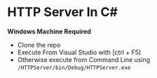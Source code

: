 # HTTP Server In C\# #

**Windows Machine Required**

- Clone the repo
- Execute From Visual Studio with [ctrl + F5]
- Otherwise execute from Command Line using `/HTTPServer/bin/Debug/HTTPServer.exe`
